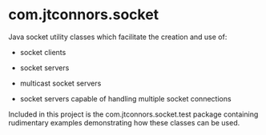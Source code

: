 # com.jtconnors.socket

Java socket utility classes which facilitate the creation and use of:

   - socket clients

   - socket servers

   - multicast socket servers

   - socket servers capable of handling multiple socket connections

Included in this project is the com.jtconnors.socket.test package containing
rudimentary examples demonstrating how these classes can be used.

